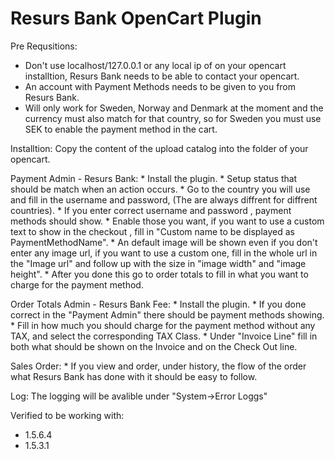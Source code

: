 Resurs Bank OpenCart Plugin
===============

Pre Requsitions:
* Don't use localhost/127.0.0.1 or any local ip of on your opencart installtion, Resurs Bank needs to be able to contact your opencart.
* An account with Payment Methods needs to be given to you from Resurs Bank.
* Will only work for Sweden, Norway and Denmark at the moment and the currency must also match for that country, so for Sweden you must use SEK to enable the payment method in the cart.

Installtion:
Copy the content of the upload catalog into the folder of your opencart.


Payment Admin - Resurs Bank: 
	* Install the plugin.
	* Setup status that should be match when an action occurs.
	* Go to the country you will use and fill in the username and password, (The are always diffrent for diffrent countries).
	* If you enter correct username and password , payment methods should show. 
	* Enable those you want,  if you want to use a custom text to show in the checkout , fill in "Custom name to be displayed as PaymentMethodName".
	* An default image will be shown even if you don't enter any image url, if you want to use a custom one, fill in the whole url in the "Image url" and follow up with the size in "image width" and "image height".
	* After you done this go to order totals to fill in what you want to charge for the payment method.
		
Order Totals Admin - Resurs Bank Fee:
	* Install the plugin.
	* If you done correct in the "Payment Admin" there should be payment methods showing.
	* Fill in how much you should charge for the payment method without any TAX, and select the corresponding TAX Class.
	* Under "Invoice Line" fill in both what should be shown on the Invoice and on the Check Out line.
	
Sales Order:
    * If you view and order, under history, the flow of the order what Resurs Bank has done with it should be easy to follow.

Log:
The logging will be avalible under "System->Error Loggs"
	
	
Verified to be working with:

* 1.5.6.4
* 1.5.3.1